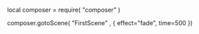 local composer = require( "composer" )


composer.gotoScene( "FirstScene" , { effect="fade", time=500 })
